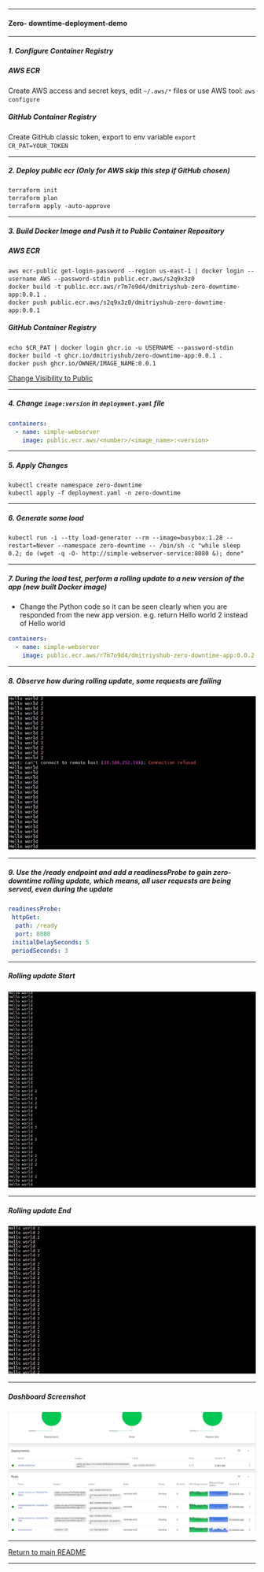*********************************************************************
#### Zero- downtime-deployment-demo
*********************************************************************
##### 1. Configure Container Registry
##### AWS ECR
Create AWS access and secret keys, edit `~/.aws/*` files or use AWS tool: `aws configure`
##### GitHub Container Registry
Create GitHub classic token, export to env variable `export CR_PAT=YOUR_TOKEN`
*********************************************************************
##### 2. Deploy public ecr (Only for AWS skip this step if GitHub chosen)
```shell
terraform init
terraform plan
terraform apply -auto-approve
```
*********************************************************************
##### 3. Build Docker Image and Push it to Public Container Repository
##### AWS ECR
```shell
aws ecr-public get-login-password --region us-east-1 | docker login --username AWS --password-stdin public.ecr.aws/s2q9x3z0
docker build -t public.ecr.aws/r7m7o9d4/dmitriyshub-zero-downtime-app:0.0.1 .
docker push public.ecr.aws/s2q9x3z0/dmitriyshub-zero-downtime-app:0.0.1
```
##### GitHub Container Registry
```shell
echo $CR_PAT | docker login ghcr.io -u USERNAME --password-stdin
docker build -t ghcr.io/dmitriyshub/zero-downtime-app:0.0.1 .
docker push ghcr.io/OWNER/IMAGE_NAME:0.0.1
```
[Change Visibility to Public](https://docs.github.com/en/packages/learn-github-packages/configuring-a-packages-access-control-and-visibility)

*********************************************************************
##### 4. Change `image:version` in `deployment.yaml` file
```yaml
containers:
  - name: simple-webserver
    image: public.ecr.aws/<number>/<image_name>:<version>
```
*********************************************************************
##### 5. Apply Changes
```shell
kubectl create namespace zero-downtime
kubectl apply -f deployment.yaml -n zero-downtime
```
*********************************************************************
##### 6. Generate some load 
```shell
kubectl run -i --tty load-generator --rm --image=busybox:1.28 --restart=Never --namespace zero-downtime -- /bin/sh -c "while sleep 0.2; do (wget -q -O- http://simple-webserver-service:8080 &); done"
```
*********************************************************************
##### 7. During the load test, perform a rolling update to a new version of the app (new built Docker image)
* Change the Python code so it can be seen clearly when you are responded from the new app version. e.g. return Hello world 2 instead of Hello world
```yaml
containers:
  - name: simple-webserver
    image: public.ecr.aws/r7m7o9d4/dmitriyshub-zero-downtime-app:0.0.2
```
*********************************************************************
##### 8. Observe how during rolling update, some requests are failing
![Error Screenshot](img/zero_downtime_err.jpg)
*********************************************************************
##### 9. Use the /ready endpoint and add a readinessProbe to gain zero-downtime rolling update, which means, all user requests are being served, even during the update
```yaml
readinessProbe:
 httpGet:
  path: /ready
  port: 8080
 initialDelaySeconds: 5
 periodSeconds: 3
```
*********************************************************************
##### Rolling update Start
![Start Screenshot](img/zero_downtime_start.jpg)
*********************************************************************
##### Rolling update End
![End Screenshot](img/zero_downtime_end.jpg)
*********************************************************************
##### Dashboard Screenshot
![Dashboard Screenshot](img/zero_downtime_dashboard.jpg)
*********************************************************************
[Return to main README](https://github.com/dmitriyshub/kube-hub)
*********************************************************************